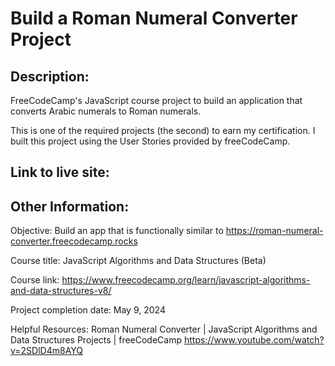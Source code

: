 # Build a Roman Numeral Converter Project

## Description:
FreeCodeCamp's JavaScript course project to build an application that converts Arabic numerals to Roman numerals.

This is one of the required projects (the second) to earn my certification. I built this project using the User Stories provided by freeCodeCamp.

## Link to live site:


## Other Information:

Objective: Build an app that is functionally similar to https://roman-numeral-converter.freecodecamp.rocks

Course title: JavaScript Algorithms and Data Structures (Beta)

Course link: https://www.freecodecamp.org/learn/javascript-algorithms-and-data-structures-v8/

Project completion date: May 9, 2024

Helpful Resources:
Roman Numeral Converter | JavaScript Algorithms and Data Structures Projects | freeCodeCamp
https://www.youtube.com/watch?v=2SDlD4m8AYQ